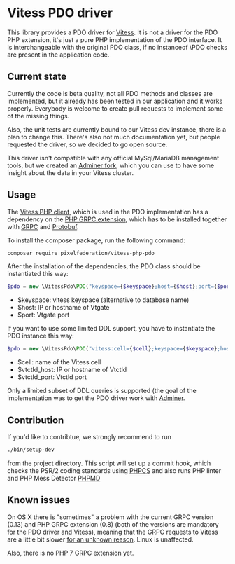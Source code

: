 # Vitess PDO driver

This library provides a PDO driver for [Vitess](http://vitess.io/). It is not a driver for the PDO PHP extension,
it's just a pure PHP implementation of the PDO interface. It is interchangeable with the original PDO class,
if no instanceof \PDO checks are present in the application code.

## Current state

Currently the code is beta quality, not all PDO methods and classes are implemented, but it already has been tested
in our application and it works properly. Everybody is welcome to create pull requests to implement some of the missing
things.

Also, the unit tests are currently bound to our Vitess dev instance, there is a plan to change this.
There's also not much documentation yet, but people requested the driver, so we decided to go open source.

This driver isn't compatible with any official MySql/MariaDB management tools, but 
we created an [Adminer fork](https://github.com/pixelfederation/adminer), which you can use to have some insight
about the data in your Vitess cluster.

## Usage

The [Vitess PHP client](https://github.com/youtube/vitess/tree/master/php), which is used in the PDO implementation 
has a dependency on the [PHP GRPC extension](https://github.com/grpc/grpc/tree/master/src/php), which has to be 
installed together with [GRPC](http://www.grpc.io/) and [Protobuf](https://developers.google.com/protocol-buffers/?hl=en).

To install the composer package, run the following command:

```bash
composer require pixelfederation/vitess-php-pdo
```

After the installation of the dependencies, the PDO class should be instantiated this way:

```php
$pdo = new \VitessPdo\PDO("keyspace={$keyspace};host={$host};port={$port}");
```

- $keyspace: vitess keyspace (alternative to database name)
- $host: IP or hostname of Vtgate
- $port: Vtgate port

If you want to use some limited DDL support, you have to instantiate the PDO instance this way:

```php
$pdo = new \VitessPdo\PDO("vitess:cell={$cell};keyspace={$keyspace};host={$host};port={$port};vtctld_host={vtcrld_host};vtctld_port={vtctld_port}");
```

- $cell: name of the Vitess cell
- $vtctld_host: IP or hostname of Vtctld
- $vtctld_port: Vtctld port

Only a limited subset of DDL queries is supported (the goal of the implementation was to get the PDO driver
work with [Adminer](https://github.com/pixelfederation/adminer).

## Contribution

If you'd like to contribtue, we strongly recommend to run

```bash
./bin/setup-dev
```

from the project directory. This script will set up a commit hook, which checks the PSR/2 coding standards
using [PHPCS](https://github.com/squizlabs/PHP_CodeSniffer) and also runs PHP linter and 
PHP Mess Detector [PHPMD](http://phpmd.org/)

## Known issues

On OS X there is "sometimes" a problem with the current GRPC version (0.13) and PHP GRPC extension (0.8)
(both of the versions are mandatory for the PDO driver and Vitess), meaning
that the GRPC requests to Vitess are a little bit slower [for an unknown reason](https://github.com/grpc/grpc/issues/4806). 
Linux is unaffected.

Also, there is no PHP 7 GRPC extension yet.